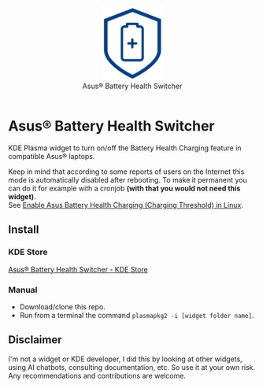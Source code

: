 <div align="center">
<picture>
  <source media="(prefers-color-scheme: dark)" srcset="logo.png">
  <img alt="Logo" src="logo.png" height="150px">
</picture>
<br>
Asus® Battery Health Switcher
</div>
<br>

# Asus® Battery Health Switcher
KDE Plasma widget to turn on/off the Battery Health Charging feature in compatible Asus® laptops.  

Keep in mind that according to some reports of users on the Internet this mode is automatically disabled after rebooting. 
To make it permanent you can do it for example with a cronjob **(with that you would not need this widget)**.  
See [Enable Asus Battery Health Charging (Charging Threshold) in Linux](https://www.youtube.com/watch?v=BacV_hvaXfU).

## Install

### KDE Store
[Asus® Battery Health Switcher - KDE Store](TODO)

### Manual
- Download/clone this repo.
- Run from a terminal the command `plasmapkg2 -i [widget folder name]`.

## Disclaimer
I'm not a widget or KDE developer, I did this by looking at other widgets, using AI chatbots, consulting documentation, etc. So use it at your own risk.
Any recommendations and contributions are welcome.
